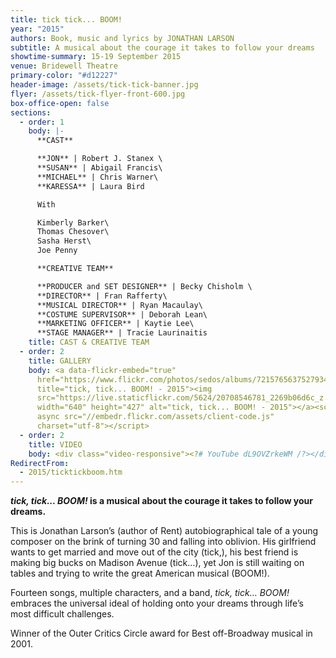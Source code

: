 ```yaml
---
title: tick tick... BOOM!
year: "2015"
authors: Book, music and lyrics by JONATHAN LARSON
subtitle: A musical about the courage it takes to follow your dreams
showtime-summary: 15-19 September 2015
venue: Bridewell Theatre
primary-color: "#d12227"
header-image: /assets/tick-tick-banner.jpg
flyer: /assets/tick-flyer-front-600.jpg
box-office-open: false
sections:
  - order: 1
    body: |-
      **CAST**

      **JON** | Robert J. Stanex \
      **SUSAN** | Abigail Francis\
      **MICHAEL** | Chris Warner\
      **KARESSA** | Laura Bird

      With

      Kimberly Barker\
      Thomas Chesover\
      Sasha Herst\
      Joe Penny

      **CREATIVE TEAM** 

      **PRODUCER and SET DESIGNER** | Becky Chisholm \
      **DIRECTOR** | Fran Rafferty\
      **MUSICAL DIRECTOR** | Ryan Macaulay\
      **COSTUME SUPERVISOR** | Deborah Lean\
      **MARKETING OFFICER** | Kaytie Lee\
      **STAGE MANAGER** | Tracie Laurinaitis
    title: CAST & CREATIVE TEAM
  - order: 2
    title: GALLERY
    body: <a data-flickr-embed="true"
      href="https://www.flickr.com/photos/sedos/albums/72157656375279349"
      title="tick, tick... BOOM! - 2015"><img
      src="https://live.staticflickr.com/5624/20708546781_2269b06d6c_z.jpg"
      width="640" height="427" alt="tick, tick... BOOM! - 2015"></a><script
      async src="//embedr.flickr.com/assets/client-code.js"
      charset="utf-8"></script>
  - order: 2
    title: VIDEO
    body: <div class="video-responsive"><?# YouTube dL9OVZrkeWM /?></div>
RedirectFrom:
  - 2015/ticktickboom.htm
---
```

***tick, tick... BOOM!* is a musical about the courage it takes to follow your dreams.**

This is Jonathan Larson’s (author of Rent) autobiographical tale of a young composer on the brink of turning 30 and falling into oblivion. His girlfriend wants to get married and move out of the city (tick,), his best friend is making big bucks on Madison Avenue (tick…), yet Jon is still waiting on tables and trying to write the great American musical (BOOM!).

Fourteen songs, multiple characters, and a band, *tick, tick… BOOM!* embraces the universal ideal of holding onto your dreams through life’s most difficult challenges.

Winner of the Outer Critics Circle award for Best off-Broadway musical in 2001.